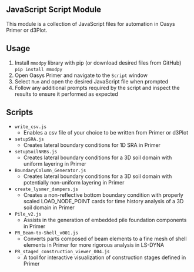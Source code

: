 ## JavaScript Script Module

This module is a collection of JavaScript files for automation in Oasys Primer or d3Plot.

## Usage
1. Install `mmodpy` library with pip (or download desired files from GitHub) <br />
`pip install mmodpy`
2. Open Oasys Primer and navigate to the `Script` window <br />
3. Select `Run` and open the desired JavaScript file when prompted <br />
4. Follow any additional prompts required by the script and inspect the results to ensure it performed as expected <br />

## Scripts
* `write_csv.js` 
  - Enables a csv file of your choice to be written from Primer or d3Plot <br />
* `setupSRA.js` 
  - Creates lateral boundary conditions for 1D SRA in Primer <br />
* `setupSoilNRBs.js`
  - Creates lateral boundary conditions for a 3D soil domain with uniform layering in Primer <br />
* `BoundaryColumn_Generator.js`
  - Creates lateral boundary conditions for a 3D soil domain with potentially non-uniform layering in Primer <br />
* `create_lysmer_dampers.js` 
  - Creates a non-reflective bottom boundary condition with properly scaled LOAD_NODE_POINT cards for time history analysis of a 3D soil domain in Primer <br />
* `Pile_v2.js` 
  - Assists in the generation of embedded pile foundation components in Primer <br />
* `PR_Beam-to-Shell_v001.js` 
  - Converts parts composed of beam elements to a fine mesh of shell elements in Primer for more rigorous analysis in LS-DYNA <br />
* `PR_staged_construction_viewer_004.js`
  - A tool for interactive visualization of construction stages defined in Primer <br />
